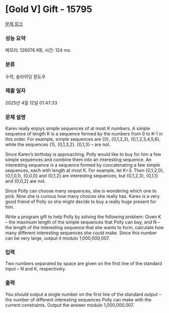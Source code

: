 # [Gold V] Gift - 15795 

[문제 링크](https://www.acmicpc.net/problem/15795) 

### 성능 요약

메모리: 126076 KB, 시간: 124 ms

### 분류

수학, 슬라이딩 윈도우

### 제출 일자

2025년 4월 12일 01:47:33

### 문제 설명

<p>Karev really enjoys simple sequences of at most K numbers. A simple sequence of length K is a sequence formed by the numbers from 0 to K-1 in this order. For example, simple sequences are {0}, {0,1,2,3}, {0,1,2,3,4,5,6}, while the sequences {1}, {0,1,3,2}, {0,1,3} – are not.</p>

<p>Since Karev’s birthday is approaching, Polly would like to buy for him a few simple sequences and combine them into an interesting sequence. An interesting sequence is a sequence formed by concatenating a few simple sequences, each with length at most K. For example, let K=3. Then {0,1,2,0}, {0,1,0,1}, {0,0,0} and {0,1,2} are interesting sequences, but {0,1,2,3}, {0,1,1} and {0,0,2} are not.</p>

<p>Since Polly can choose many sequences, she is wondering which one to pick. Now she is curious how many choices she really has. Karev is a very good friend of Polly so she might decide to buy a really huge present for him.</p>

<p>Write a program gift to help Polly by solving the following problem: Given K – the maximum length of the simple sequences that Polly can buy, and N – the length of the interesting sequence that she wants to form, calculate how many different interesting sequences she could make. Since this number can be very large, output it modulo 1,000,000,007.</p>

### 입력 

 <p>Two numbers separated by space are given on the first line of the standard input – N and K, respectively.</p>

### 출력 

 <p>You should output a single number on the first line of the standard output – the number of different interesting sequences Polly can make with the current constraints. Output the answer modulo 1,000,000,007.</p>

